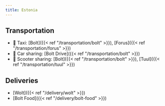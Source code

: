 ```yaml
---
title: Estonia
---
```


## Transportation
- 🚕 Taxi: [Bolt]({{< ref "/transportation/bolt" >}}), [Forus]({{< ref "/transportation/forus" >}})
- 🚙 Car sharing: [Bolt Drive]({{< ref "/transportation/bolt" >}})
- 🛴 Scooter sharing: [Bolt]({{< ref "/transportation/bolt" >}}), [Tuul]({{< ref "/transportation/tuul" >}})

## Deliveries
- [Wolt]({{< ref "/delivery/wolt" >}})
- [Bolt Food]({{< ref "/delivery/bolt-food" >}})

